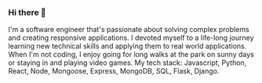 ### Hi there 👋
I'm a software engineer that's passionate about solving complex problems and creating responsive applications. I devoted myself to a life-long journey learning new technical skills and applying them to real world applications. When I'm not coding, I enjoy going for long walks at the park on sunny days or staying in and playing video games. 
My tech stack:
Javascript, Python, React, Node, Mongoose, Express, MongoDB, SQL, Flask, Django.

<!--
**mary3210/mary3210** is a ✨ _special_ ✨ repository because its `README.md` (this file) appears on your GitHub profile.

Here are some ideas to get you started:

- 🔭 I’m currently working on ...
- 🌱 I’m currently learning ...
- 👯 I’m looking to collaborate on ...
- 🤔 I’m looking for help with ...
- 💬 Ask me about ...
- 📫 How to reach me: ...
- 😄 Pronouns: ...
- ⚡ Fun fact: ...
-->

